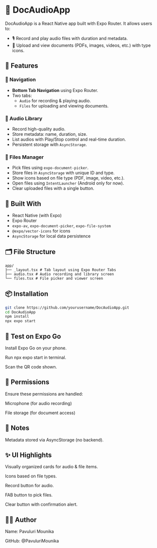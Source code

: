 # 📱 DocAudioApp

DocAudioApp is a React Native app built with Expo Router. It allows users to:
- 🎙️ Record and play audio files with duration and metadata.
- 📄 Upload and view documents (PDFs, images, videos, etc.) with type icons.

## 🚀 Features

### 🧭 Navigation
- **Bottom Tab Navigation** using Expo Router.
- Two tabs:
  - `Audio` for recording & playing audio.
  - `Files` for uploading and viewing documents.

### 🎵 Audio Library
- Record high-quality audio.
- Store metadata: name, duration, size.
- List audios with Play/Stop control and real-time duration.
- Persistent storage with `AsyncStorage`.

### 📄 Files Manager
- Pick files using `expo-document-picker`.
- Store files in `AsyncStorage` with unique ID and type.
- Show icons based on file type (PDF, image, video, etc.).
- Open files using `IntentLauncher` (Android only for now).
- Clear uploaded files with a single button.

## 🧱 Built With

- React Native (with Expo)
- Expo Router
- `expo-av`, `expo-document-picker`, `expo-file-system`
- `@expo/vector-icons` for icons
- `AsyncStorage` for local data persistence

## 🗂️ File Structure

```
app/
├── _layout.tsx # Tab layout using Expo Router Tabs
├── audio.tsx # Audio recording and library screen
└── files.tsx # File picker and viewer screen
```


## 📦 Installation

```bash
git clone https://github.com/yourusername/DocAudioApp.git
cd DocAudioApp
npm install
npx expo start
```

## 🧪 Test on Expo Go

Install Expo Go on your phone.

Run npx expo start in terminal.

Scan the QR code shown.

## 🔐 Permissions
Ensure these permissions are handled:

Microphone (for audio recording)

File storage (for document access)

## 📌 Notes

Metadata stored via AsyncStorage (no backend).

## ✨ UI Highlights
Visually organized cards for audio & file items.

Icons based on file types.

Record button for audio.

FAB button to pick files.

Clear button with confirmation alert.

## 👩‍💻 Author
Name: Pavuluri Mounika

GitHub: @PavuluriMounika



